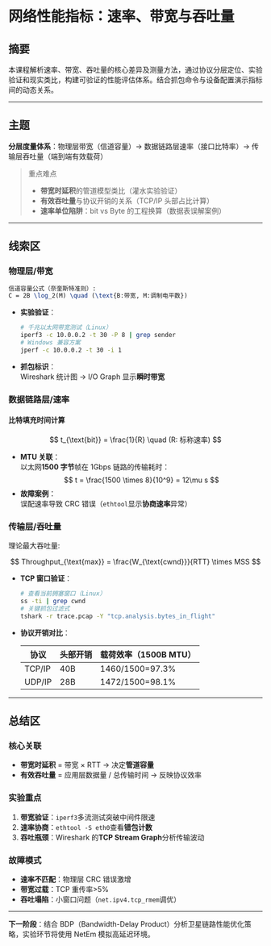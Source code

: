 # 网络性能指标：速率、带宽与吞吐量

## 摘要

本课程解析速率、带宽、吞吐量的核心差异及测量方法，通过协议分层定位、实验验证和现实类比，构建可验证的性能评估体系。结合抓包命令与设备配置演示指标间的动态关系。

---

## 主题

**分层度量体系**：物理层带宽（信道容量）→ 数据链路层速率（接口比特率）→ 传输层吞吐量（端到端有效载荷）

> 重点难点
>
> - **带宽时延积**的管道模型类比（灌水实验验证）
> - **有效吞吐量**与协议开销的关系（TCP/IP 头部占比计算）
> - **速率单位陷阱**：bit vs Byte 的工程换算（数据表误解案例）

---

## 线索区

### 物理层/带宽

```latex
信道容量公式（奈奎斯特准则）:
C = 2B \log_2(M) \quad (\text{B:带宽, M:调制电平数})
```

- **实验验证**：

  ```bash
  # 千兆以太网带宽测试（Linux）
  iperf3 -c 10.0.0.2 -t 30 -P 8 | grep sender
  # Windows 兼容方案
  jperf -c 10.0.0.2 -t 30 -i 1
  ```

- **抓包标识**：  
  Wireshark 统计图 → I/O Graph 显示**瞬时带宽**

### 数据链路层/速率

#### 比特填充时间计算

$$
t_{\text{bit}} = \frac{1}{R} \quad (R: 标称速率)
$$

- **MTU 关联**：  
  以太网**1500 字节**帧在 1Gbps 链路的传输耗时：  
$$ t = \frac{1500 \times 8}{10^9} = 12\mu s $$
- **故障案例**：  
  误配速率导致 CRC 错误（`ethtool`显示**协商速率**异常）

### 传输层/吞吐量

理论最大吞吐量:

$$
Throughput_{\text{max}} = \frac{W_{\text{cwnd}}}{RTT} \times MSS
$$

- **TCP 窗口验证**：

  ```bash
  # 查看当前拥塞窗口（Linux）
  ss -ti | grep cwnd
  # 关键抓包过滤式
  tshark -r trace.pcap -Y "tcp.analysis.bytes_in_flight"
  ```

- **协议开销对比**：  

  | 协议 | 头部开销 | 载荷效率（1500B MTU） |
  |--------|----------|-----------------------|
  | TCP/IP | 40B | 1460/1500=97.3% |
  | UDP/IP | 28B | 1472/1500=98.1% |

---

## 总结区

### 核心关联

- **带宽时延积** = 带宽 × RTT → 决定**管道容量**
- **有效吞吐量** = 应用层数据量 / 总传输时间 → 反映协议效率

### 实验重点

1. **带宽验证**：`iperf3`多流测试突破中间件限速
2. **速率协商**：`ethtool -S eth0`查看**错包计数**
3. **吞吐瓶颈**：Wireshark 的**TCP Stream Graph**分析传输波动

### 故障模式

- **速率不匹配**：物理层 CRC 错误激增
- **带宽过载**：TCP 重传率>5%
- **吞吐塌陷**：小窗口问题（`net.ipv4.tcp_rmem`调优）

---

**下一阶段**：结合 BDP（Bandwidth-Delay Product）分析卫星链路性能优化策略，实验环节将使用 NetEm 模拟高延迟环境。
